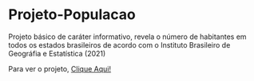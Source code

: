 # Projeto-Populacao

Projeto básico de caráter informativo, revela o número de habitantes em todos os estados brasileiros de acordo com o Instituto Brasileiro de Geográfia e Estatística (2021)

Para ver o projeto, <a href="https://elielgomes.github.io/Projeto-Populacao/" target="_blank">Clique Aqui!</a>
